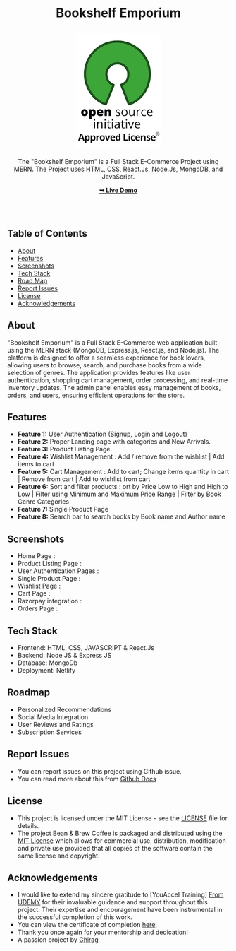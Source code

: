 <h1 align="center">Bookshelf Emporium</h1>

<div align="center">

<h2 align="center">
  <a href="LICENSE">
    <img src="https://github.com/SorcererChiragsingh/Project-Bookshelf-Emporium/blob/main/build/static/media/MIT%20License.png" alt="MIT License" />
  </a>
</h2>

<p>The "Bookshelf Emporium" is a Full Stack E-Commerce Project using MERN. The Project uses HTML, CSS, React.Js, Node.Js, MongoDB, and JavaScript.</p>

<a href="" target="_blank"><strong>➥ Live Demo</strong></a>

</div> <br/><br/>

## Table of Contents

- [About](#about)
- [Features](#features)
- [Screenshots](#screenshots)
- [Tech Stack](#tech-stack)
- [Road Map](#roadmap)
- [Report Issues](#report-issues)
- [License](#license)
- [Acknowledgements](#acknowledgements)

## About

"Bookshelf Emporium" is a Full Stack E-Commerce web application built using the MERN stack (MongoDB, Express.js, React.js, and Node.js). The platform is designed to offer a seamless experience for book lovers, allowing users to browse, search, and purchase books from a wide selection of genres. The application provides features like user authentication, shopping cart management, order processing, and real-time inventory updates. The admin panel enables easy management of books, orders, and users, ensuring efficient operations for the store.

## Features

- **Feature 1:** User Authentication (Signup, Login and Logout)
- **Feature 2:** Proper Landing page with categories and New Arrivals.
- **Feature 3:** Product Listing Page.
- **Feature 4:** Wishlist Management : Add / remove from the wishlist | Add items to cart
- **Feature 5:** Cart Management : Add to cart; Change items quantity in cart | Remove from cart | Add to wishlist from cart
- **Feature 6:** Sort and filter products : ort by Price Low to High and High to Low | Filter using Minimum and Maximum Price Range | Filter by Book Genre Categories
- **Feature 7:** Single Product Page
- **Feature 8:** Search bar to search books by Book name and Author name

## Screenshots
- Home Page : 
- Product Listing Page :
- User Authentication Pages :
- Single Product Page :
- Wishlist Page :
- Cart Page :
- Razorpay integration :
- Orders Page :


## Tech Stack

- Frontend: HTML, CSS, JAVASCRIPT & React.Js
- Backend:  Node JS & Express JS
- Database: MongoDb
- Deployment: Netlify


## Roadmap

 - Personalized Recommendations
 - Social Media Integration
 - User Reviews and Ratings
 - Subscription Services


## Report Issues
- You can report issues on this project using Github issue.
- You can read more about this from [Github Docs](https://docs.github.com/en/issues/tracking-your-work-with-issues/creating-an-issue)

## License

- This project is licensed under the MIT License - see the [LICENSE](https://github.com/SorcererChiragsingh/Project-Bean-Brew-Coffee-?tab=MIT-1-ov-file) file for details.
- The project Bean & Brew Coffee is packaged and distributed using the [MIT License](https://choosealicense.com/licenses/mit/) which allows for commercial use, distribution, modification and private use provided that all copies of the software contain the same license and copyright.

## Acknowledgements

- I would like to extend my sincere gratitude to [YouAccel Training] [From UDEMY](https://www.udemy.com/user/youaccel/) for their invaluable guidance and support throughout this project. Their expertise and encouragement have been instrumental in the successful completion of this work.
- You can view the certificate of completion [here](https://github.com/SorcererChiragsingh/Project-Bean-Brew-Coffee-/blob/main/img/Completion%20Certificate.PNG).
- Thank you once again for your mentorship and dedication!
- A passion project by [Chirag](www.linkedin.com/in/chirag-singh-148993279)